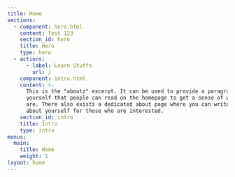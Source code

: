 ```yaml
---
title: Home
sections:
  - component: hero.html
    content: Test 123
    section_id: hero
    title: Hero
    type: hero
  - actions:
      - label: Learn Stuffs
        url: /
    component: intro.html
    content: >-
      This is the "aboutz" excerpt. It can be used to provide a paragraph about
      yourself that people can read on the homepage to get a sense of who you
      are. There also exists a dedicated about page where you can write more
      about yourself for those who are interested.
    section_id: intro
    title: Intro
    type: intro
menus:
  main:
    title: Home
    weight: 1
layout: home
---
```


